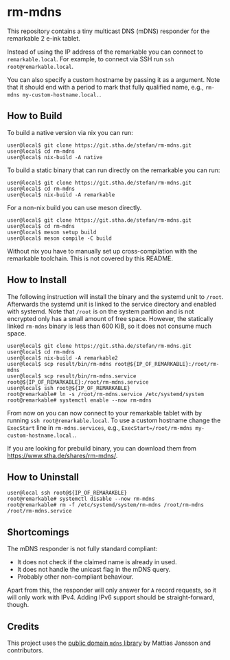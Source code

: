 # rm-mdns

This repository contains a tiny multicast DNS (mDNS) responder for the remarkable 2 e-ink tablet.

Instead of using the IP address of the remarkable you can connect to `remarkable.local`.
For example, to connect via SSH run `ssh root@remarkable.local`.

You can also specify a custom hostname by passing it as a argument. Note that it should end with a period to mark that fully qualified name, e.g., `rm-mdns my-custom-hostname.local.`.

## How to Build

To build a native version via nix you can run:

```shell
user@local$ git clone https://git.stha.de/stefan/rm-mdns.git
user@local$ cd rm-mdns
user@local$ nix-build -A native
```

To build a static binary that can run directly on the remarkable you can run:

```shell
user@local$ git clone https://git.stha.de/stefan/rm-mdns.git
user@local$ cd rm-mdns
user@local$ nix-build -A remarkable
```

For a non-nix build you can use meson directly.

```shell
user@local$ git clone https://git.stha.de/stefan/rm-mdns.git
user@local$ cd rm-mdns
user@local$ meson setup build
user@local$ meson compile -C build
```

Without nix you have to manually set up cross-compilation with the remarkable toolchain.
This is not covered by this README.

## How to Install

The following instruction will install the binary and the systemd unit to `/root`.
Afterwards the systemd unit is linked to the service directory and enabled with systemd.
Note that `/root` is on the system partition and is not encrypted only has a small amount of free space.
However, the statically linked `rm-mdns` binary is less than 600 KiB, so it does not consume much space.

```shell
user@local$ git clone https://git.stha.de/stefan/rm-mdns.git
user@local$ cd rm-mdns
user@local$ nix-build -A remarkable2
user@local$ scp result/bin/rm-mdns root@${IP_OF_REMARKABLE}:/root/rm-mdns
user@local$ scp result/bin/rm-mdns.service root@${IP_OF_REMARKABLE}:/root/rm-mdns.service
user@local$ ssh root@${IP_OF_REMARKABLE}
root@remarkable# ln -s /root/rm-mdns.service /etc/systemd/system
root@remarkable# systemctl enable --now rm-mdns
```

From now on you can now connect to your remarkable tablet with by running `ssh root@remarkable.local`.
To use a custom hostname change the `ExecStart` line in `rm-mdns.services`, e.g., `ExecStart=/root/rm-mdns my-custom-hostname.local.`.

If you are looking for prebuild binary, you can download them from <https://www.stha.de/shares/rm-mdns/>.

## How to Uninstall

```shell
user@local ssh root@${IP_OF_REMARAKBLE}
root@remarkable# systemctl disable --now rm-mdns
root@remarkable# rm -f /etc/systemd/system/rm-mdns /root/rm-mdns /root/rm-mdns.service
```

## Shortcomings

The mDNS responder is not fully standard compliant:

- It does not check if the claimed name is already in used.
- It does not handle the unicast flag in the mDNS query.
- Probably other non-compliant behaviour.

Apart from this, the responder will only answer for `A` record requests, so it will only work with IPv4.
Adding IPv6 support should be straight-forward, though.

## Credits

This project uses the [public domain `mdns` library][mdns] by Mattias Jansson and contributors.

[mdns]: https://github.com/mjansson/mdns
